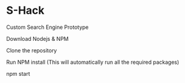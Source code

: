 # S-Hack
Custom Search Engine Prototype

Download Nodejs & NPM

Clone the repository

Run NPM install (This will automatically run all the required packages)

npm start
